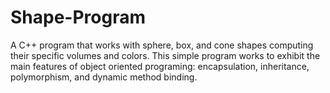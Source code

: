 # Shape-Program
A C++ program that works with sphere, box, and cone shapes computing their specific volumes and colors. This simple program works to exhibit the main features of object oriented programing: encapsulation, inheritance, polymorphism, and dynamic method binding. 
